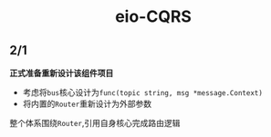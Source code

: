 <div style="text-align: center">

# eio-CQRS

</div>

## 2/1

**正式准备重新设计该组件项目**

- 考虑将`bus`核心设计为`func(topic string, msg *message.Context)`
- 将内置的`Router`重新设计为外部参数

整个体系围绕`Router`,引用自身核心完成路由逻辑

